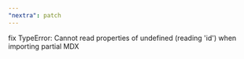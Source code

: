 ```yaml
---
"nextra": patch
---
```


fix TypeError: Cannot read properties of undefined (reading 'id') when importing partial MDX
